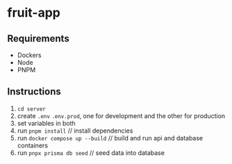 # fruit-app

## Requirements

- Dockers
- Node
- PNPM

## Instructions

1. `cd server`
2. create `.env` `.env.prod`, one for development and the other for production
3. set variables in both
4. run `pnpm install` // install dependencies
5. run `docker compose up --build` // build and run api and database containers
6. run `pnpx prisma db seed` // seed data into database